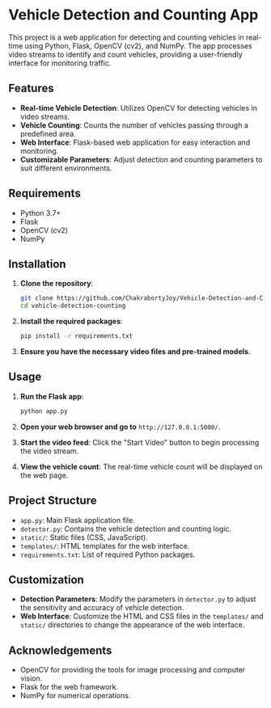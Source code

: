 
# Vehicle Detection and Counting App

This project is a web application for detecting and counting vehicles in real-time using Python, Flask, OpenCV (cv2), and NumPy. The app processes video streams to identify and count vehicles, providing a user-friendly interface for monitoring traffic.

## Features

- **Real-time Vehicle Detection**: Utilizes OpenCV for detecting vehicles in video streams.
- **Vehicle Counting**: Counts the number of vehicles passing through a predefined area.
- **Web Interface**: Flask-based web application for easy interaction and monitoring.
- **Customizable Parameters**: Adjust detection and counting parameters to suit different environments.

## Requirements

- Python 3.7+
- Flask
- OpenCV (cv2)
- NumPy

## Installation

1. **Clone the repository**:
    ```bash
    git clone https://github.com/ChakrabortyJoy/Vehicle-Detection-and-Counting-App.git
    cd vehicle-detection-counting
    ```

2. **Install the required packages**:
    ```bash
    pip install -r requirements.txt
    ```

3. **Ensure you have the necessary video files and pre-trained models**.

## Usage

1. **Run the Flask app**:
    ```bash
    python app.py
    ```

2. **Open your web browser and go to** `http://127.0.0.1:5000/`.

3. **Start the video feed**: Click the "Start Video" button to begin processing the video stream.

4. **View the vehicle count**: The real-time vehicle count will be displayed on the web page.

## Project Structure

- `app.py`: Main Flask application file.
- `detector.py`: Contains the vehicle detection and counting logic.
- `static/`: Static files (CSS, JavaScript).
- `templates/`: HTML templates for the web interface.
- `requirements.txt`: List of required Python packages.

## Customization

- **Detection Parameters**: Modify the parameters in `detector.py` to adjust the sensitivity and accuracy of vehicle detection.
- **Web Interface**: Customize the HTML and CSS files in the `templates/` and `static/` directories to change the appearance of the web interface.

## Acknowledgements

- OpenCV for providing the tools for image processing and computer vision.
- Flask for the web framework.
- NumPy for numerical operations.

